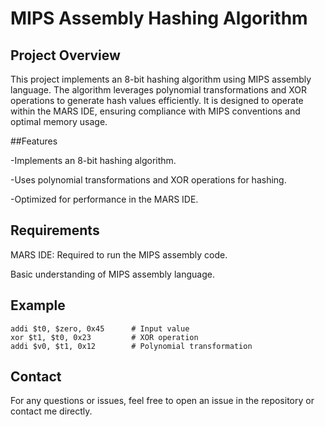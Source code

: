 # MIPS Assembly Hashing Algorithm

## Project Overview

This project implements an 8-bit hashing algorithm using MIPS assembly language. The algorithm leverages polynomial transformations and XOR operations to generate hash values efficiently. It is designed to operate within the MARS IDE, ensuring compliance with MIPS conventions and optimal memory usage.

##Features

-Implements an 8-bit hashing algorithm.

-Uses polynomial transformations and XOR operations for hashing.

-Optimized for performance in the MARS IDE.

## Requirements

MARS IDE: Required to run the MIPS assembly code.

Basic understanding of MIPS assembly language.

## Example

```
addi $t0, $zero, 0x45      # Input value
xor $t1, $t0, 0x23         # XOR operation
addi $v0, $t1, 0x12        # Polynomial transformation
```
## Contact

For any questions or issues, feel free to open an issue in the repository or contact me directly.

